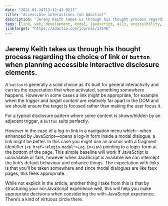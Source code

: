```yaml
---
date: "2021-01-24T13:12:43.921Z"
title: "Accessible interactions (on Adactio)"
description: "Jeremy Keith takes us through his thought process regarding the choice of link or button when considering accessible interactive disclosure elements"
tags: [link, web, development, modal, javascript, a11y, accessibility, aria, fragment, anchor, button, disclosure]
linkTarget: "https://adactio.com/journal/17546"
---
```

Jeremy Keith takes us through his thought process regarding the choice of link or `button` when planning accessible interactive disclosure elements.
---

A `button` is generally a solid choice as it’s built for general interactivity and carries the expectation that when activated, something somewhere happens. However in some cases a link might be appropriate, for example when the _trigger_ and _target content_ are relatively far apart in the DOM and we should ensure the target is focused rather than making the user focus it.

For a typical disclosure pattern where some content is shown/hidden by an adjacent trigger, a `button` suits perfectly.  

However in the case of a log-in link in a navigation menu which—when enhanced by JavaScript—opens a log-in form inside a modal dialogue, a link might be better. In this case you might use an anchor with a fragment identifier (`<a href="#login-modal">Log in</a>`) pointing to a login-form at the bottom of the page. This simple baseline will work if JavaScript is unavailable or fails, however when JavaScript _is_ available we can intercept the link’s default behaviour and enhance things. The expectation with links is that you’ll be taken somewhere and since modal dialogues are like faux pages, this feels appropriate. 

While not explicit in the article, another thing I take from this is that by structuring your no-JavaScript experience well, this will help you make appropriate decisions when considering the with-JavaScript experience. There’s a kind of virtuous circle there.
